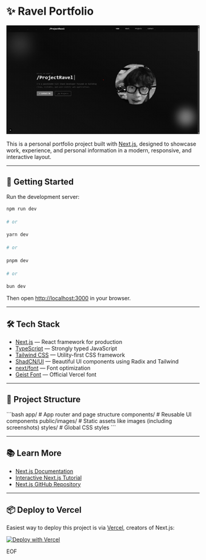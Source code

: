 # ✨ Ravel Portfolio

![Ravel Portfolio Screenshot](./public/images/projectravel-portofolio.png)

This is a personal portfolio project built with [Next.js](https://nextjs.org), designed to showcase work, experience, and personal information in a modern, responsive, and interactive layout.

---

## 🚀 Getting Started

Run the development server:

```bash
npm run dev

# or

yarn dev

# or

pnpm dev

# or

bun dev
```

Then open [http://localhost:3000](http://localhost:3000) in your browser.

---

## 🛠️ Tech Stack

- [Next.js](https://nextjs.org) — React framework for production
- [TypeScript](https://www.typescriptlang.org/) — Strongly typed JavaScript
- [Tailwind CSS](https://tailwindcss.com) — Utility-first CSS framework
- [ShadCN/UI](https://ui.shadcn.com) — Beautiful UI components using Radix and Tailwind
- [next/font](https://nextjs.org/docs/app/building-your-application/optimizing/fonts) — Font optimization
- [Geist Font](https://vercel.com/font) — Official Vercel font

---

## 📁 Project Structure

\`\`\`bash
app/ # App router and page structure
components/ # Reusable UI components
public/images/ # Static assets like images (including screenshots)
styles/ # Global CSS styles
\`\`\`

---

## 📚 Learn More

- [Next.js Documentation](https://nextjs.org/docs)
- [Interactive Next.js Tutorial](https://nextjs.org/learn)
- [Next.js GitHub Repository](https://github.com/vercel/next.js)

---

## 📦 Deploy to Vercel

Easiest way to deploy this project is via [Vercel](https://vercel.com), creators of Next.js:

[![Deploy with Vercel](https://vercel.com/button)](https://vercel.com/new?utm_source=create-next-app&utm_medium=default-template&utm_campaign=create-next-app)

EOF
